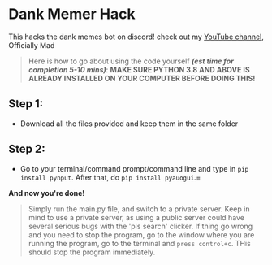 # Dank Memer Hack
This hacks the dank memes bot on discord! check out my [YouTube channel](https://www.youtube.com/channel/UCUfiGXxeA1mXTa8VlsUnHow), Officially Mad

> Here is how to go about using the code yourself **_(est time for completion 5-10 mins)_**:
> **MAKE SURE PYTHON 3.8 AND ABOVE IS ALREADY INSTALLED ON YOUR COMPUTER BEFORE DOING THIS!**

## Step 1:
- Download all the files provided and keep them in the same folder

## Step 2:

- Go to your terminal/command prompt/command line and type in `pip install pynput`. After that, do `pip install pyauogui`.=

**And now you're done!**

> Simply run the main.py file, and switch to a private server. Keep in mind to use a private server, as using a public server could have several serious bugs with the 'pls search' clicker. If thing go wrong and you need to stop the program, go to the window where you are running the program, go to the terminal and `press control+c`. THis should stop the program immediately.
